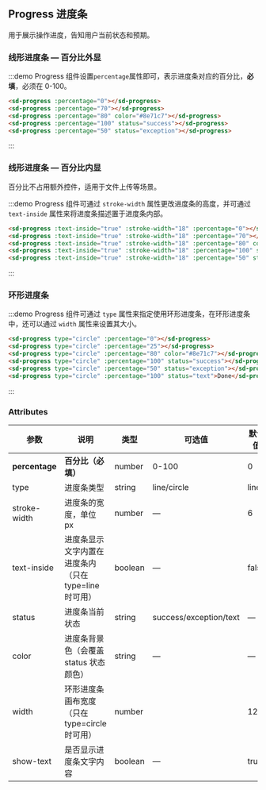 ## Progress 进度条

用于展示操作进度，告知用户当前状态和预期。

### 线形进度条 — 百分比外显

:::demo Progress 组件设置`percentage`属性即可，表示进度条对应的百分比，**必填**，必须在 0-100。

```html
<sd-progress :percentage="0"></sd-progress>
<sd-progress :percentage="70"></sd-progress>
<sd-progress :percentage="80" color="#8e71c7"></sd-progress>
<sd-progress :percentage="100" status="success"></sd-progress>
<sd-progress :percentage="50" status="exception"></sd-progress>
```
:::

### 线形进度条 — 百分比内显

百分比不占用额外控件，适用于文件上传等场景。

:::demo Progress 组件可通过 `stroke-width` 属性更改进度条的高度，并可通过 `text-inside` 属性来将进度条描述置于进度条内部。

```html
<sd-progress :text-inside="true" :stroke-width="18" :percentage="0"></sd-progress>
<sd-progress :text-inside="true" :stroke-width="18" :percentage="70"></sd-progress>
<sd-progress :text-inside="true" :stroke-width="18" :percentage="80" color="rgba(142, 113, 199, 0.7)"></sd-progress>
<sd-progress :text-inside="true" :stroke-width="18" :percentage="100" status="success"></sd-progress>
<sd-progress :text-inside="true" :stroke-width="18" :percentage="50" status="exception"></sd-progress>
```
:::

### 环形进度条

:::demo Progress 组件可通过 `type` 属性来指定使用环形进度条，在环形进度条中，还可以通过 `width` 属性来设置其大小。

```html
<sd-progress type="circle" :percentage="0"></sd-progress>
<sd-progress type="circle" :percentage="25"></sd-progress>
<sd-progress type="circle" :percentage="80" color="#8e71c7"></sd-progress>
<sd-progress type="circle" :percentage="100" status="success"></sd-progress>
<sd-progress type="circle" :percentage="50" status="exception"></sd-progress>
<sd-progress type="circle" :percentage="100" status="text">Done</sd-progress>
```
:::

### Attributes
| 参数          | 说明            | 类型            | 可选值                 | 默认值   |
|-------------  |---------------- |---------------- |---------------------- |-------- |
| **percentage** | **百分比（必填）**   | number          |     0-100          |     0    |
| type          | 进度条类型           | string         | line/circle | line |
| stroke-width  | 进度条的宽度，单位 px | number          | — | 6 |
| text-inside  | 进度条显示文字内置在进度条内（只在 type=line 时可用） | boolean | — | false |
| status  | 进度条当前状态 | string | success/exception/text | — |
| color  | 进度条背景色（会覆盖 status 状态颜色） | string | — | — |
| width  | 环形进度条画布宽度（只在 type=circle 时可用） | number |  | 126 |
| show-text  | 是否显示进度条文字内容 | boolean | — | true |
